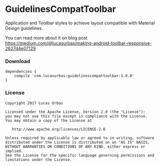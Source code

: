 # GuidelinesCompatToolbar
Application and Toolbar styles to achieve layout compatible with Material Design guidelines.

You can read more about it on blog post https://medium.com/@lucasurbas/making-android-toolbar-responsive-2627d4e07129


### Download

    dependencies {
        compile 'com.lucasurbas:guidelinescompattoolbar:1.0.0'
    }

### License

    Copyright 2017 Lucas Urbas

    Licensed under the Apache License, Version 2.0 (the "License");
    you may not use this file except in compliance with the License.
    You may obtain a copy of the License at

       http://www.apache.org/licenses/LICENSE-2.0

    Unless required by applicable law or agreed to in writing, software
    distributed under the License is distributed on an "AS IS" BASIS,
    WITHOUT WARRANTIES OR CONDITIONS OF ANY KIND, either express or implied.
    See the License for the specific language governing permissions and
    limitations under the License.
